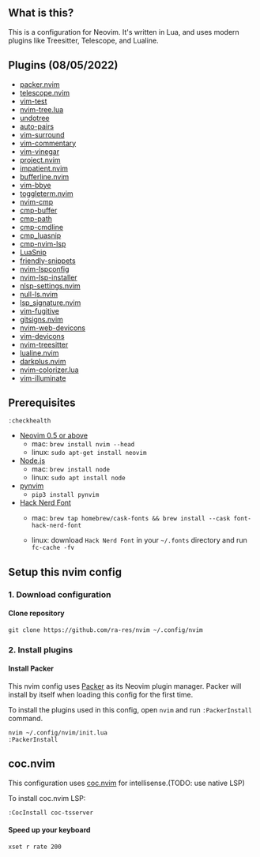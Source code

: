 ## What is this?

This is a configuration for Neovim. It's written in Lua, and uses modern
plugins like Treesitter, Telescope, and Lualine.

## Plugins (08/05/2022)

- [packer.nvim](https://github.com/wbthomason/packer.nvim)
- [telescope.nvim](https://github.com/nvim-lua/telescope.nvim)
- [vim-test](https://github.com/janko/vim-test)
- [nvim-tree.lua](https://github.com/kyazdani42/nvim-tree.lua)
- [undotree](https://github.com/mbbill/undotree)
- [auto-pairs](https://github.com/jiangmiao/auto-pairs)
- [vim-surround](https://github.com/tpope/vim-surround)
- [vim-commentary](https://github.com/tpope/vim-commentary)
- [vim-vinegar](https://github.com/tpope/vim-vinegar)
- [project.nvim](https://github.com/ahmedkhalf/project.nvim)
- [impatient.nvim](https://github.com/lewis6991/impatient.nvim)
- [bufferline.nvim](https://github.com/akinsho/bufferline.nvim)
- [vim-bbye](https://github.com/moll/vim-bbye)
- [toggleterm.nvim](https://github.com/akinsho/toggleterm.nvim)
- [nvim-cmp](https://github.com/hrsh7th/nvim-cmp)
- [cmp-buffer](https://github.com/hrsh7th/cmp-buffer)
- [cmp-path](https://github.com/hrsh7th/cmp-path)
- [cmp-cmdline](https://github.com/hrsh7th/cmp-cmdline)
- [cmp_luasnip](https://github.com/saadparwaiz1/cmp_luasnip)
- [cmp-nvim-lsp](https://github.com/hrsh7th/cmp-nvim-lsp)
- [LuaSnip](https://github.com/L3MON4D3/LuaSnip)
- [friendly-snippets](https://github.com/rafamadriz/friendly-snippets)
- [nvim-lspconfig](https://github.com/neovim/nvim-lspconfig)
- [nvim-lsp-installer](https://github.com/williamboman/nvim-lsp-installer)
- [nlsp-settings.nvim](https://github.com/tamago324/nlsp-settings.nvim)
- [null-ls.nvim](https://github.com/jose-elias-alvarez/null-ls.nvim)
- [lsp_signature.nvim](https://github.com/ray-x/lsp_signature.nvim)
- [vim-fugitive](https://github.com/tpope/vim-fugitive)
- [gitsigns.nvim](https://github.com/lewis6991/gitsigns.nvim)
- [nvim-web-devicons](https://github.com/kyazdani42/nvim-web-devicons)
- [vim-devicons](https://github.com/ryanoasis/vim-devicons)
- [nvim-treesitter](https://github.com/nvim-treesitter/nvim-treesitter)
- [lualine.nvim](https://github.com/hoob3rt/lualine.nvim)
- [darkplus.nvim](https://github.com/lunarvim/darkplus.nvim)
- [nvim-colorizer.lua](https://github.com/norcalli/nvim-colorizer.lua)
- [vim-illuminate](https://github.com/RRethy/vim-illuminate)

## Prerequisites

```console
:checkhealth
```

- [Neovim 0.5 or above](https://neovim.io)
    - mac: `brew install nvim --head`
    - linux: `sudo apt-get install neovim`
- [Node.js](https://nodejs.org)
    - mac: `brew install node`
    - linux: `sudo apt install node`
- [pynvim](https://nodejs.org)
    - `pip3 install pynvim`
- [Hack Nerd Font](nerdfonts.com)
    - mac: `brew tap homebrew/cask-fonts && brew install --cask font-hack-nerd-font`

    - linux: download  `Hack Nerd Font` in your  `~/.fonts` directory and run `fc-cache -fv`

## Setup this nvim config

### 1. Download configuration

#### Clone repository

```console
git clone https://github.com/ra-res/nvim ~/.config/nvim
```

### 2. Install plugins

#### Install Packer

This nvim config uses [Packer](https://github.com/wbthomason/packer.nvim) as its
Neovim plugin manager. Packer will install by itself when loading this config for the first time.

To install the plugins used in this config, open `nvim` and run `:PackerInstall` command.
```console
nvim ~/.config/nvim/init.lua
:PackerInstall
```

## coc.nvim

This configuration uses [coc.nvim](https://github.com/neoclide/coc.nvim) for
intellisense.(TODO: use native LSP)

To install coc.nvim LSP:
```
:CocInstall coc-tsserver
```

#### Speed up your keyboard

```
xset r rate 200
```
